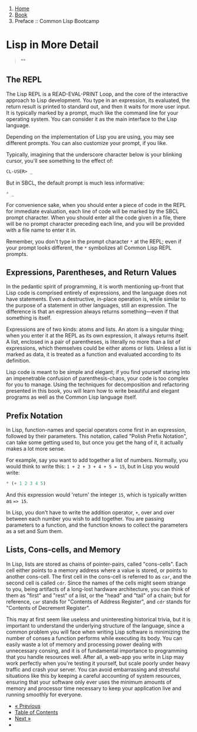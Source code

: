 <ol class="breadcrumb">
  <li><a href="/">Home</a></li>
  <li><a href="/book/">Book</a></li>
  <li class="active">Preface :: Common Lisp Bootcamp</li>
</ol>

# Lisp in More Detail

> ""
> <footer></footer>

## The REPL

The Lisp REPL is a READ-EVAL-PRINT Loop, and the core of the interactive approach to Lisp development.  You type in an expression, its evaluated, the return result is printed to standard out, and then it waits for more user input.  It is typically marked by a prompt, much like the command line for your operating system.  You can consider it as the main interface to the Lisp language.

Depending on the implementation of Lisp you are using, you may see different prompts.  You can also customize your prompt, if you like.

Typically, imagining that the underscore character below is your blinking cursor, you'll see something to the effect of:

```lisp
CL-USER> _
```

But in SBCL, the default prompt is much less informative:

```lisp
* _
```

For convenience sake, when you should enter a piece of code in the REPL for immediate evaluation, each line of code will be marked by the SBCL prompt character.  When you should enter all the code given in a file, there will be no prompt character preceding each line, and you will be provided with a file name to enter it in.

Remember, you don't type in the prompt character `*` at the REPL; even if your prompt looks different, the `*` symbolizes all Common Lisp REPL prompts.

## Expressions, Parentheses, and Return Values

In the pedantic spirit of programming, it is worth mentioning up-front that Lisp code is comprised entirely of expressions, and the language does not have statements.  Even a destructive, in-place operation is, while similar to the purpose of a statement in other languages, still an expression.  The difference is that an expression always returns something&mdash;even if that something is itself.

Expressions are of two kinds: atoms and lists.  An atom is a singular thing; when you enter it at the REPL as its own expression, it always returns itself.  A list, enclosed in a pair of parentheses, is literally no more than a list of expressions, which themselves could be either atoms or lists.  Unless a list is marked as data, it is treated as a function and evaluated according to its definition.

Lisp code is meant to be simple and elegant; if you find yourself staring into an impenetrable confusion of parenthesis-chaos, your code is too complex for you to manage.  Using the techniques for decomposition and refactoring presented in this book, you will learn how to write beautiful and elegant programs as well as the Common Lisp language itself.

## Prefix Notation

In Lisp, function-names and special operators come first in an expression, followed by their parameters.  This notation, called "Polish Prefix Notation", can take some getting used to, but once you get the hang of it, it actually makes a lot more sense.

For example, say you want to add together a list of numbers.  Normally, you would think to write this: `1 + 2 + 3 + 4 + 5 = 15`, but in Lisp you would write:

```lisp
* (+ 1 2 3 4 5)
```

And this expression would 'return' the integer `15`, which is typically written as `=> 15`.

In Lisp, you don't have to write the addition operator, `+`, over and over between each number you wish to add together.  You are passing parameters to a function, and the function knows to collect the parameters as a set and Sum them.

## Lists, Cons-cells, and Memory

In Lisp, lists are stored as chains of pointer-pairs, called "cons-cells".  Each cell either points to a memory address where a value is stored, or points to another cons-cell.  The first cell in the cons-cell is referred to as `car`, and the second cell is called `cdr`.  Since the names of the cells might seem strange to you, being artifacts of a long-lost hardware architecture, you can think of them as "first" and "rest" of a list, or the "head" and "tail" of a chain; but for reference, `car` stands for "Contents of Address Register", and `cdr` stands for "Contents of Decrement Register".

This may at first seem like useless and uninteresting historical trivia, but it is important to understand the underlying structure of the language, since a common problem you will face when writing Lisp software is minimizing the number of conses a function performs while executing its body.  You can easily waste a lot of memory and processing power dealing with unnecessary consing, and it is of fundamental importance to programming that you handle resources well. After all, a web-app you write in Lisp may work perfectly when you're testing it yourself, but scale poorly under heavy traffic and crash your server.  You can avoid embarrassing and stressful situations like this by keeping a careful accounting of system resources, ensuring that your software only ever uses the minimum amounts of memory and processor time necessary to keep your application live and running smoothly for everyone.

<ul class="pager">
  <li class="previous"><a href="/book/1-01-01-syntax-overview/">&laquo; Previous</a></li>
  <li><a href="/book/">Table of Contents</a></li>
  <li class="next"><a href="/book/1-01-03-style-guide/">Next &raquo;</a><li>
</ul>
